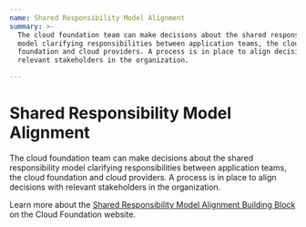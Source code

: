 ```yaml
---
name: Shared Responsibility Model Alignment
summary: >-
  The cloud foundation team can make decisions about the shared responsibility
  model clarifying responsibilities between application teams, the cloud
  foundation and cloud providers. A process is in place to align decisions with
  relevant stakeholders in the organization.

---
```


# Shared Responsibility Model Alignment

The cloud foundation team can make decisions about the shared responsibility model clarifying responsibilities between application teams, the cloud foundation and cloud providers. A process is in place to align decisions with relevant stakeholders in the organization.

Learn more about the [Shared Responsibility Model Alignment Building Block](https://cloudfoundation.org/maturity-model/security-and-compliance/shared-responsibility-model-alignment.html) on the Cloud Foundation website.
